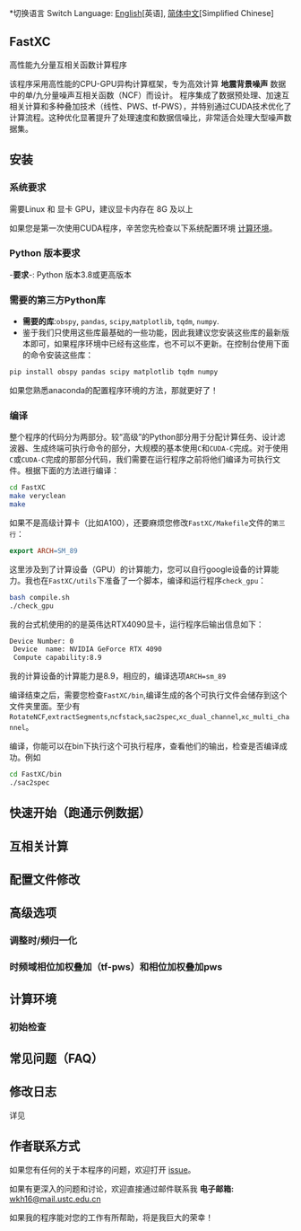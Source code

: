 *切换语言 Switch Language: [English](README.md)[英语], [简体中文](README.zh-CN.md)[Simplified Chinese]

## FastXC
高性能九分量互相关函数计算程序


该程序采用高性能的CPU-GPU异构计算框架，专为高效计算 __地震背景噪声__ 数据中的单/九分量噪声互相关函数（NCF）而设计。
程序集成了数据预处理、加速互相关计算和多种叠加技术（线性、PWS、tf-PWS），并特别通过CUDA技术优化了计算流程。这种优化显著提升了处理速度和数据信噪比，非常适合处理大型噪声数据集。

## 安装
### 系统要求
需要Linux 和 显卡 GPU，建议显卡内存在 8G 及以上


如果您是第一次使用CUDA程序，辛苦您先检查以下系统配置环境 [计算环境](#计算环境)。
### Python 版本要求
-**要求**-: Python 版本3.8或更高版本
### 需要的第三方Python库
- **需要的库**:`obspy`, `pandas`, `scipy`,`matplotlib`, `tqdm`, `numpy`.
- 鉴于我们只使用这些库最基础的一些功能，因此我建议您安装这些库的最新版本即可，如果程序环境中已经有这些库，也不可以不更新。在控制台使用下面的命令安装这些库：
```bash
pip install obspy pandas scipy matplotlib tqdm numpy
```
如果您熟悉anaconda的配置程序环境的方法，那就更好了！
### 编译
整个程序的代码分为两部分。较“高级”的Python部分用于分配计算任务、设计滤波器、生成终端可执行命令的部分，大规模的基本使用`C`和`CUDA-C`完成。对于使用`C`或`CUDA-C`完成的那部分代码，我们需要在运行程序之前将他们编译为可执行文件。根据下面的方法进行编译：
```bash
cd FastXC
make veryclean
make
```
如果不是高级计算卡（比如A100），还要麻烦您修改`FastXC/Makefile`文件的`第三行`：
```makefile
export ARCH=SM_89
```
这里涉及到了计算设备（GPU）的计算能力，您可以自行google设备的计算能力。我也在`FastXC/utils`下准备了一个脚本，编译和运行程序`check_gpu`：
```bash
bash compile.sh
./check_gpu
```
我的台式机使用的的是英伟达RTX4090显卡，运行程序后输出信息如下：
```bash
Device Number: 0
 Device  name: NVIDIA GeForce RTX 4090
 Compute capability:8.9
```
我的计算设备的计算能力是8.9，相应的，编译选项`ARCH=sm_89`

编译结束之后，需要您检查`FastXC/bin`,编译生成的各个可执行文件会储存到这个文件夹里面。至少有`RotateNCF`,`extractSegments`,`ncfstack`,`sac2spec`,`xc_dual_channel`,`xc_multi_channel`。


编译，你能可以在bin下执行这个可执行程序，查看他们的输出，检查是否编译成功。例如
```bash
cd FastXC/bin
./sac2spec
```
## 快速开始（跑通示例数据）

## 互相关计算

## 配置文件修改

## 高级选项
### 调整时/频归一化
### 时频域相位加权叠加（tf-pws）和相位加权叠加pws
## 计算环境
### 初始检查

## 常见问题（FAQ）
## 修改日志
详见 

## 作者联系方式
如果您有任何的关于本程序的问题，欢迎打开 [issue](https://github.com/wangkingh/FastXC/issues)。


如果有更深入的问题和讨论，欢迎直接通过邮件联系我
**电子邮箱:** [wkh16@mail.ustc.edu.cn](mailto:wkh16@mail.ustc.edu.cn)

如果我的程序能对您的工作有所帮助，将是我巨大的荣幸！

